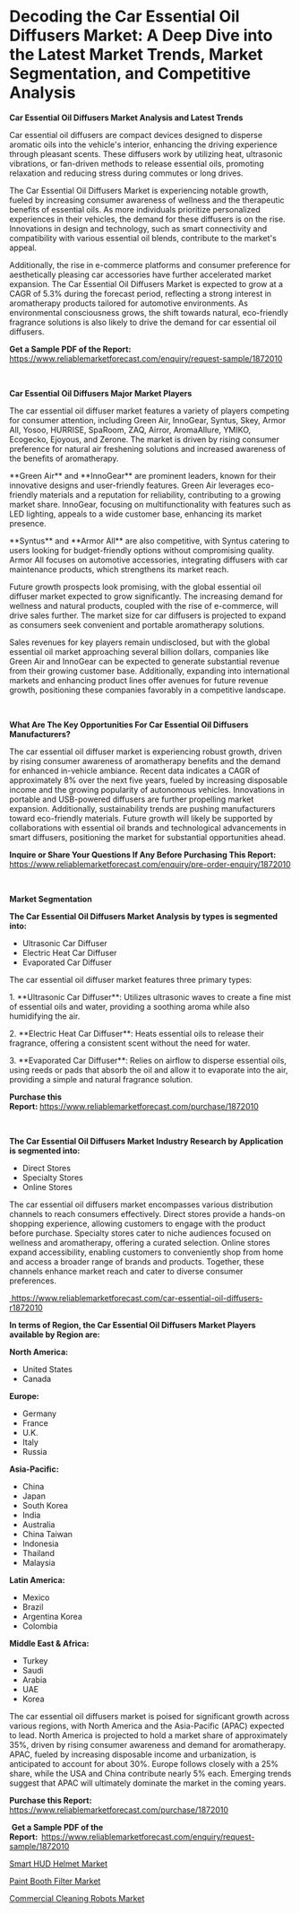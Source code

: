 <p><h1>Decoding the Car Essential Oil Diffusers Market: A Deep Dive into the Latest Market Trends, Market Segmentation, and Competitive Analysis</h1></p><p><strong>Car Essential Oil Diffusers Market Analysis and Latest Trends</strong></p>
<p><p>Car essential oil diffusers are compact devices designed to disperse aromatic oils into the vehicle's interior, enhancing the driving experience through pleasant scents. These diffusers work by utilizing heat, ultrasonic vibrations, or fan-driven methods to release essential oils, promoting relaxation and reducing stress during commutes or long drives. </p><p>The Car Essential Oil Diffusers Market is experiencing notable growth, fueled by increasing consumer awareness of wellness and the therapeutic benefits of essential oils. As more individuals prioritize personalized experiences in their vehicles, the demand for these diffusers is on the rise. Innovations in design and technology, such as smart connectivity and compatibility with various essential oil blends, contribute to the market's appeal.</p><p>Additionally, the rise in e-commerce platforms and consumer preference for aesthetically pleasing car accessories have further accelerated market expansion. The Car Essential Oil Diffusers Market is expected to grow at a CAGR of 5.3% during the forecast period, reflecting a strong interest in aromatherapy products tailored for automotive environments. As environmental consciousness grows, the shift towards natural, eco-friendly fragrance solutions is also likely to drive the demand for car essential oil diffusers.</p></p>
<p><strong>Get a Sample PDF of the Report:&nbsp;</strong> <a href="https://www.reliablemarketforecast.com/enquiry/request-sample/1872010?utm_campaign=1097&utm_medium=2&utm_source=Github&utm_content=ia&utm_term=05022025&utm_id=car-essential-oil-diffusers">https://www.reliablemarketforecast.com/enquiry/request-sample/1872010</a></p>
<p>&nbsp;</p>
<p><strong>Car Essential Oil Diffusers Major Market Players</strong></p>
<p><p>The car essential oil diffuser market features a variety of players competing for consumer attention, including Green Air, InnoGear, Syntus, Skey, Armor All, Yosoo, HURRISE, SpaRoom, ZAQ, Airror, AromaAllure, YMIKO, Ecogecko, Ejoyous, and Zerone. The market is driven by rising consumer preference for natural air freshening solutions and increased awareness of the benefits of aromatherapy.</p><p>**Green Air** and **InnoGear** are prominent leaders, known for their innovative designs and user-friendly features. Green Air leverages eco-friendly materials and a reputation for reliability, contributing to a growing market share. InnoGear, focusing on multifunctionality with features such as LED lighting, appeals to a wide customer base, enhancing its market presence.</p><p>**Syntus** and **Armor All** are also competitive, with Syntus catering to users looking for budget-friendly options without compromising quality. Armor All focuses on automotive accessories, integrating diffusers with car maintenance products, which strengthens its market reach.</p><p>Future growth prospects look promising, with the global essential oil diffuser market expected to grow significantly. The increasing demand for wellness and natural products, coupled with the rise of e-commerce, will drive sales further. The market size for car diffusers is projected to expand as consumers seek convenient and portable aromatherapy solutions.</p><p>Sales revenues for key players remain undisclosed, but with the global essential oil market approaching several billion dollars, companies like Green Air and InnoGear can be expected to generate substantial revenue from their growing customer base. Additionally, expanding into international markets and enhancing product lines offer avenues for future revenue growth, positioning these companies favorably in a competitive landscape.</p></p>
<p>&nbsp;</p>
<p><strong>What Are The Key Opportunities For Car Essential Oil Diffusers Manufacturers?</strong></p>
<p><p>The car essential oil diffuser market is experiencing robust growth, driven by rising consumer awareness of aromatherapy benefits and the demand for enhanced in-vehicle ambiance. Recent data indicates a CAGR of approximately 8% over the next five years, fueled by increasing disposable income and the growing popularity of autonomous vehicles. Innovations in portable and USB-powered diffusers are further propelling market expansion. Additionally, sustainability trends are pushing manufacturers toward eco-friendly materials. Future growth will likely be supported by collaborations with essential oil brands and technological advancements in smart diffusers, positioning the market for substantial opportunities ahead.</p></p>
<p><strong>Inquire or Share Your Questions If Any Before Purchasing This Report:</strong> <a href="https://www.reliablemarketforecast.com/enquiry/pre-order-enquiry/1872010?utm_campaign=1097&utm_medium=2&utm_source=Github&utm_content=ia&utm_term=05022025&utm_id=car-essential-oil-diffusers">https://www.reliablemarketforecast.com/enquiry/pre-order-enquiry/1872010</a></p>
<p>&nbsp;</p>
<p><strong>Market Segmentation</strong></p>
<p><strong>The Car Essential Oil Diffusers Market Analysis by types is segmented into:</strong></p>
<p><ul><li>Ultrasonic Car Diffuser</li><li>Electric Heat Car Diffuser</li><li>Evaporated Car Diffuser</li></ul></p>
<p><p>The car essential oil diffuser market features three primary types: </p><p>1. **Ultrasonic Car Diffuser**: Utilizes ultrasonic waves to create a fine mist of essential oils and water, providing a soothing aroma while also humidifying the air.</p><p>2. **Electric Heat Car Diffuser**: Heats essential oils to release their fragrance, offering a consistent scent without the need for water.</p><p>3. **Evaporated Car Diffuser**: Relies on airflow to disperse essential oils, using reeds or pads that absorb the oil and allow it to evaporate into the air, providing a simple and natural fragrance solution.</p></p>
<p><strong>Purchase this Report:&nbsp;</strong><a href="https://www.reliablemarketforecast.com/purchase/1872010?utm_campaign=1097&utm_medium=2&utm_source=Github&utm_content=ia&utm_term=05022025&utm_id=car-essential-oil-diffusers">https://www.reliablemarketforecast.com/purchase/1872010</a></p>
<p>&nbsp;</p>
<p><strong>The Car Essential Oil Diffusers Market Industry Research by Application is segmented into:</strong></p>
<p><ul><li>Direct Stores</li><li>Specialty Stores</li><li>Online Stores</li></ul></p>
<p><p>The car essential oil diffusers market encompasses various distribution channels to reach consumers effectively. Direct stores provide a hands-on shopping experience, allowing customers to engage with the product before purchase. Specialty stores cater to niche audiences focused on wellness and aromatherapy, offering a curated selection. Online stores expand accessibility, enabling customers to conveniently shop from home and access a broader range of brands and products. Together, these channels enhance market reach and cater to diverse consumer preferences.</p></p>
<p><a href="https://www.reliablemarketforecast.com/car-essential-oil-diffusers-r1872010?utm_campaign=1097&utm_medium=2&utm_source=Github&utm_content=ia&utm_term=05022025&utm_id=car-essential-oil-diffusers">&nbsp;https://www.reliablemarketforecast.com/car-essential-oil-diffusers-r1872010</a></p>
<p><strong>In terms of Region, the Car Essential Oil Diffusers Market Players available by Region are:</strong></p>
<p>
    <p> <strong> North America: </strong>
        <ul>
            <li>United States</li>
            <li>Canada</li>
        </ul>
        </p> 
    <p> <strong> Europe: </strong>
        <ul>
            <li>Germany</li>
            <li>France</li>
            <li>U.K.</li>
            <li>Italy</li>
            <li>Russia</li>
        </ul>
        </p> 
    <p> <strong> Asia-Pacific: </strong>
        <ul>
            <li>China</li>
            <li>Japan</li>
            <li>South Korea</li>
            <li>India</li>
            <li>Australia</li>
            <li>China Taiwan</li>
            <li>Indonesia</li>
            <li>Thailand</li>
            <li>Malaysia</li>
        </ul>
        </p> 
    <p> <strong> Latin America: </strong>
        <ul>
            <li>Mexico</li>
            <li>Brazil</li>
            <li>Argentina Korea</li>
            <li>Colombia</li>
        </ul>
        </p> 
    <p> <strong> Middle East & Africa: </strong>
        <ul>
            <li>Turkey</li>
            <li>Saudi</li>
            <li>Arabia</li>
            <li>UAE</li>
            <li>Korea</li>
        </ul>
    </p>
    </p>
<p><p>The car essential oil diffusers market is poised for significant growth across various regions, with North America and the Asia-Pacific (APAC) expected to lead. North America is projected to hold a market share of approximately 35%, driven by rising consumer awareness and demand for aromatherapy. APAC, fueled by increasing disposable income and urbanization, is anticipated to account for about 30%. Europe follows closely with a 25% share, while the USA and China contribute nearly 5% each. Emerging trends suggest that APAC will ultimately dominate the market in the coming years.</p></p>
<p><strong>Purchase this Report: </strong><a href="https://www.reliablemarketforecast.com/purchase/1872010?utm_campaign=1097&utm_medium=2&utm_source=Github&utm_content=ia&utm_term=05022025&utm_id=car-essential-oil-diffusers">https://www.reliablemarketforecast.com/purchase/1872010</a></p>
<p>&nbsp;<strong>Get a Sample PDF of the Report:&nbsp;&nbsp;</strong><a href="https://www.reliablemarketforecast.com/enquiry/request-sample/1872010?utm_campaign=1097&utm_medium=2&utm_source=Github&utm_content=ia&utm_term=05022025&utm_id=car-essential-oil-diffusers">https://www.reliablemarketforecast.com/enquiry/request-sample/1872010</a></p>
<p><strong></strong></p>
<p><p><a href="https://github.com/castoriffic/Market-Research-Report-List-5/blob/main/smart-hud-helmet-market.md?utm_campaign=1097&utm_medium=2&utm_source=Github&utm_content=ia&utm_term=05022025&utm_id=car-essential-oil-diffusers">Smart HUD Helmet Market</a></p><p><a href="https://github.com/sawrovpipolo/Market-Research-Report-List-1/blob/main/paint-booth-filter-market.md?utm_campaign=1097&utm_medium=2&utm_source=Github&utm_content=ia&utm_term=05022025&utm_id=car-essential-oil-diffusers">Paint Booth Filter Market</a></p><p><a href="https://github.com/ritooesiaba/Market-Research-Report-List-1/blob/main/commercial-cleaning-robots-market.md?utm_campaign=1097&utm_medium=2&utm_source=Github&utm_content=ia&utm_term=05022025&utm_id=car-essential-oil-diffusers">Commercial Cleaning Robots Market</a></p></p>